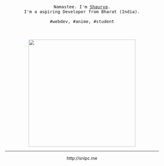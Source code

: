 <p align="center">
  <br>
  <br>
  <br>
  <samp>Namastee. I'm <a href="https://github.com/realsnipc">Shaurya</a>.<br> I'm a aspiring Developer from Bharat (India).<br><br>#webdev, #anime, #student</samp>
  <br>
  <br>
  <br>
  <br>
<!--   <img src="preview.gif" width="350"/> -->
  <img src="https://i.gifer.com/1aEY.gif" width="350" />
</p>

------------
<p align="center">http://snipc.me</p>
